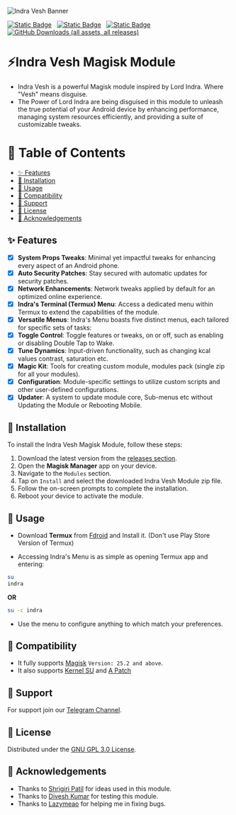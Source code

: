 ![Indra Vesh Banner](https://imgur.com/B6CTkgK.png)

[![Static Badge](https://img.shields.io/badge/Download-Version%3A%20Soma-brightgreen?style=for-the-badge)](https://github.com/FlaxCube/Indra-Vesh/releases) &nbsp;
[![Static Badge](https://img.shields.io/badge/Telegram%20%7C%20Support-skyblue?style=for-the-badge&logo=telegram)](https://t.me/rmx_3_pro) &nbsp;
[![Static Badge](https://img.shields.io/badge/Discord%20%7C%20Support-9283ff?style=for-the-badge&logo=discord&logoColor=white)](https://discord.gg/cZewFPXb2Z) &nbsp;
[![GitHub Downloads (all assets, all releases)](https://img.shields.io/github/downloads/FlaxCube/Indra-Vesh/total?style=for-the-badge&logo=github&logoColor=black&label=Indra-Vesh%20Users&labelColor=lightblue&color=blue)](https://github.com/FlaxCube/Indra-Vesh/releases)


# ⚡Indra Vesh Magisk Module
- Indra Vesh is a powerful Magisk module inspired by Lord Indra. Where "Vesh" means disguise. 
- The Power of Lord Indra are being disguised in this module to unleash the true potential of your Android device by enhancing performance, managing system resources efficiently, and providing a suite of customizable tweaks.

# 📑 Table of Contents
- [✨ Features](#-features)
- [🧰 Installation](#-installation)
- [📖 Usage](#-usage)
- [🔧 Compatibility](#-compatibility)
- [💬 Support](#-support)
- [📜 License](#-license)
- [💖 Acknowledgements](#-acknowledgements)

## ✨ Features
- [x]  **System Props Tweaks**: Minimal yet impactful tweaks for enhancing every aspect of an Android phone.
- [x]  **Auto Security Patches**: Stay secured with automatic updates for security patches.
- [x]  **Network Enhancements**: Network tweaks applied by default for an optimized online experience.
- [x]  **Indra's Terminal (Termux) Menu**: Access a dedicated menu within Termux to extend the capabilities of the module.
- [x]  **Versatile Menus**: Indra's Menu boasts five distinct menus, each tailored for specific sets of tasks:
  - [x]  **Toggle Control**: Toggle features or tweaks, on or off, such as enabling or disabling Double Tap to Wake. 
  - [x]  **Tune Dynamics**: Input-driven functionality, such as changing kcal values contrast, saturation etc.
  - [x]  **Magic Kit**: Tools for creating custom module, modules pack (single zip for all your modules).
  - [x]  **Configuration**: Module-specific settings to utilize custom scripts and other user-defined configurations.
  - [x]  **Updater**: A system to update module core, Sub-menus etc without Updating the Module or Rebooting Mobile.
  
## 🧰 Installation
To install the Indra Vesh Magisk Module, follow these steps:

1. Download the latest version from the [releases section](https://github.com/FlaxCube/Indra-Vesh/releases).
2. Open the **Magisk Manager** app on your device.
3. Navigate to the `Modules` section.
4. Tap on `Install` and select the downloaded Indra Vesh Module zip file.
5. Follow the on-screen prompts to complete the installation.
6. Reboot your device to activate the module.

## 📖 Usage
- Download **Termux** from [Fdroid](https://f-droid.org/en/packages/com.termux/) and Install it. (Don't use Play Store Version of Termux)

- Accessing Indra's Menu is as simple as opening Termux app and entering:
```bash
su
indra
```

**OR**

```bash
su -c indra
```

- Use the menu to configure anything to which match your preferences.



## 🔧 Compatibility
- It fully supports [Magisk](https://github.com/topjohnwu/Magisk) ```Version: 25.2 and above```.
- It also supports [Kernel SU](https://github.com/tiann/KernelSU) and [A Patch](https://github.com/bmax121/APatch)

## 💬 Support
For support join our [Telegram Channel](https://telegram.me/flaxcubegaming).

## 📜 License
Distributed under the [GNU GPL 3.0 License](https://choosealicense.com/licenses/gpl-3.0/#).

## 💖 Acknowledgements
 - Thanks to [Shrigiri Patil](https://telegram.me/BosadBillaHun) for ideas used in this module.
 - Thanks to [Divesh Kumar](https://telegram.me/DIV3SH_KUMAR) for testing this module.
 - Thanks to [Lazymeao](https://telegram.me/lazymeao) for helping me in fixing bugs.

